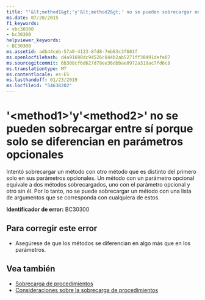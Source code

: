 ```yaml
---
title: "'&lt;method1&gt;'y'&lt;method2&gt;' no se pueden sobrecargar entre sí porque solo se diferencian en parámetros opcionales"
ms.date: 07/20/2015
f1_keywords:
- vbc30300
- bc30300
helpviewer_keywords:
- BC30300
ms.assetid: adb44ceb-57a0-4123-8fd8-7eb83c3f601f
ms.openlocfilehash: d4a91690dc94526c844b2ab5271ff38491defe07
ms.sourcegitcommit: 6b308cf6d627d78ee36dbbae8972a310ac7fd6c8
ms.translationtype: MT
ms.contentlocale: es-ES
ms.lasthandoff: 01/23/2019
ms.locfileid: "54638202"
---
```

# <a name="ltmethod1gt-and-ltmethod2gt-cannot-overload-each-other-because-they-differ-only-by-optional-parameters"></a>'&lt;method1&gt;'y'&lt;method2&gt;' no se pueden sobrecargar entre sí porque solo se diferencian en parámetros opcionales
Intentó sobrecargar un método con otro método que es distinto del primero solo en sus parámetros opcionales. Un método con un parámetro opcional equivale a dos métodos sobrecargados, uno con el parámetro opcional y otro sin él. Por lo tanto, no se puede sobrecargar un método con una lista de argumentos que se corresponda con cualquiera de estos.  
  
 **Identificador de error:** BC30300  
  
## <a name="to-correct-this-error"></a>Para corregir este error  
  
-   Asegúrese de que los métodos se diferencian en algo más que en los parámetros.  
  
## <a name="see-also"></a>Vea también
- [Sobrecarga de procedimientos](../../visual-basic/programming-guide/language-features/procedures/procedure-overloading.md)
- [Consideraciones sobre la sobrecarga de procedimientos](../../visual-basic/programming-guide/language-features/procedures/considerations-in-overloading-procedures.md)
